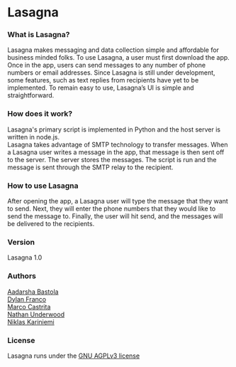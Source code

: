 # Lasagna

### What is Lasagna?
Lasagna makes messaging and data collection simple and affordable for business 
minded folks. To use Lasagna, a user must first download the app. Once in the app, 
users can send messages to any number of phone numbers or email addresses.
Since Lasagna is still under development, some features, such as text 
replies from recipients have yet to be implemented. To remain easy to use, 
Lasagna’s UI is simple and straightforward.

### How does it work?
Lasagna's primary script is implemented in Python and the host server is written
in node.js.  
Lasagna takes advantage of SMTP technology to transfer messages. When a Lasagna
user writes a message in the app, that message is then sent off to the server.
The server stores the messages. The script is run and the message is sent through
the SMTP relay to the recipient.

### How to use Lasagna
After opening the app, a Lasagna user will type the message that they want to send.
Next, they will enter the phone numbers that they would like to send the message
to. Finally, the user will hit send, and the messages will be delivered to the
recipients.

### Version
Lasagna 1.0

### Authors
[Aadarsha Bastola](https://github.com/aadarshabastola)  
[Dylan Franco](https://github.com/DFrancs)  
[Marco Castrita](https://github.com/Mcast77)  
[Nathan Underwood](https://github.com/nlu6)  
[Niklas Kariniemi](https://github.com/niklaskariniemi)  

### License
Lasagna runs under the [GNU AGPLv3 license](LICENSE)
